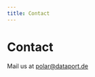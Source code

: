 ```yaml
---
title: Contact
---
```


# Contact
Mail us at <a href="mailto:polar@dataport.de">polar@dataport.de</a>
